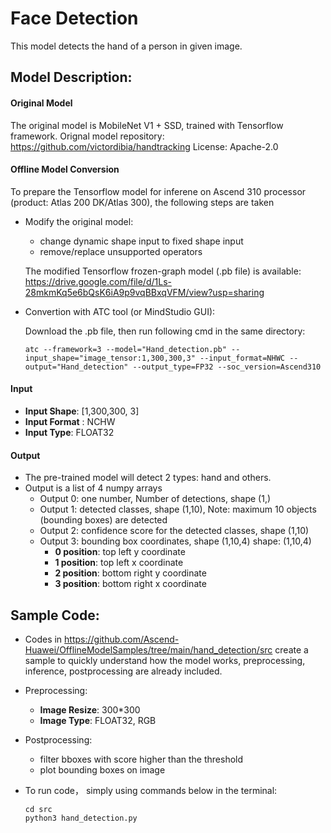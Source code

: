 # Face Detection
This model detects the hand of a person in given image.

## Model Description:

#### Original Model

The original model is MobileNet V1 + SSD, trained with Tensorflow framework.
Orignal model repository: https://github.com/victordibia/handtracking License: Apache-2.0

#### Offline Model Conversion

To prepare the Tensorflow model for inferene on Ascend 310 processor (product: Atlas 200 DK/Atlas 300), the following steps are taken

- Modify the original model: 
  - change dynamic shape input to fixed shape input
  - remove/replace unsupported operators
  
  The modified Tensorflow frozen-graph model (.pb file) is available: https://drive.google.com/file/d/1Ls-28mkmKq5e6bQsK6iA9p9vqBBxqVFM/view?usp=sharing

- Convertion with ATC tool (or MindStudio GUI):

  Download the .pb file, then run following cmd in the same directory:
  ```
  atc --framework=3 --model="Hand_detection.pb" --input_shape="image_tensor:1,300,300,3" --input_format=NHWC --output="Hand_detection" --output_type=FP32 --soc_version=Ascend310 
  ```


#### Input
- **Input Shape**: [1,300,300, 3]
- **Input Format** : NCHW
- **Input Type**: FLOAT32

#### Output
- The pre-trained model will detect 2 types: hand and others.
- Output is a list of 4 numpy arrays
  - Output 0: one number, Number of detections, shape (1,)
  - Output 1: detected classes, shape (1,10), Note: maximum 10 objects (bounding boxes) are detected
  - Output 2: confidence score for the detected classes, shape (1,10)
  - Output 3: bounding box coordinates, shape (1,10,4)
  shape: (1,10,4)
    - **0 position**: top left y coordinate
    - **1 position**: top left x coordinate
    - **2 position**: bottom right y coordinate
    - **3 position**: bottom right x coordinate
  
## Sample Code:
  - Codes in https://github.com/Ascend-Huawei/OfflineModelSamples/tree/main/hand_detection/src create a sample to quickly understand how the model works, preprocessing, inference, postprocessing are already included.
  - Preprocessing: 
    - **Image Resize**: 300*300
    - **Image Type**: FLOAT32, RGB
  - Postprocessing:
    - filter bboxes with score higher than the threshold
    - plot bounding boxes on image
    
  - To run code， simply using commands below in the terminal:
  
    ``` 
    cd src
    python3 hand_detection.py 
    ``` 

